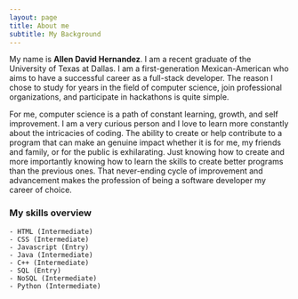```yaml
---
layout: page
title: About me
subtitle: My Background
---
```


My name is **Allen David Hernandez**. I am a recent graduate of the University of Texas at Dallas. I am a first-generation Mexican-American who aims to have a successful career as a full-stack developer. The reason I chose to study for years in the field of computer science, join professional organizations, and participate in hackathons is quite simple.  

For me, computer science is a path of constant learning, growth, and self improvement. I am a very curious person and I love to learn more constantly about the intricacies of coding. The ability to create or help contribute to a program that can make an genuine impact whether it is for me, my friends and family, or for the public is exhilarating. Just knowing how to create and more importantly knowing how to learn the skills to create better programs than the previous ones. That never-ending cycle of improvement and advancement makes the profession of being a software developer my career of choice.

### My skills overview  
    - HTML (Intermediate)
    - CSS (Intermediate)
    - Javascript (Entry)
    - Java (Intermediate)
    - C++ (Intermediate)
    - SQL (Entry)
    - NoSQL (Intermediate)
    - Python (Intermediate)



